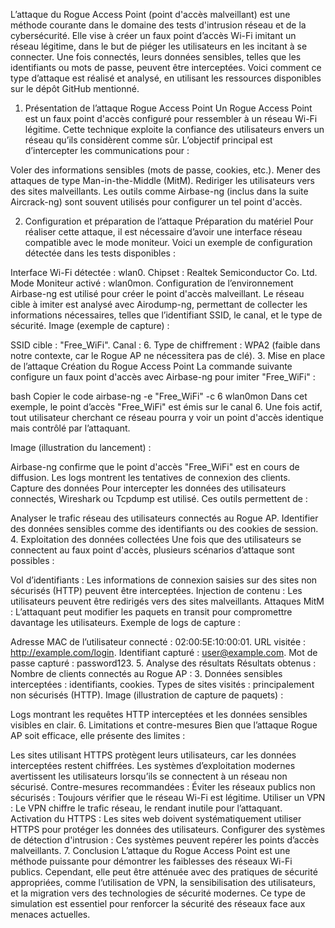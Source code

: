 L’attaque du Rogue Access Point (point d'accès malveillant) est une méthode courante dans le domaine des tests d'intrusion réseau et de la cybersécurité. Elle vise à créer un faux point d’accès Wi-Fi imitant un réseau légitime, dans le but de piéger les utilisateurs en les incitant à se connecter. Une fois connectés, leurs données sensibles, telles que les identifiants ou mots de passe, peuvent être interceptées. Voici comment ce type d’attaque est réalisé et analysé, en utilisant les ressources disponibles sur le dépôt GitHub mentionné.

1. Présentation de l’attaque Rogue Access Point
Un Rogue Access Point est un faux point d'accès configuré pour ressembler à un réseau Wi-Fi légitime. Cette technique exploite la confiance des utilisateurs envers un réseau qu’ils considèrent comme sûr. L’objectif principal est d’intercepter les communications pour :

Voler des informations sensibles (mots de passe, cookies, etc.).
Mener des attaques de type Man-in-the-Middle (MitM).
Rediriger les utilisateurs vers des sites malveillants.
Les outils comme Airbase-ng (inclus dans la suite Aircrack-ng) sont souvent utilisés pour configurer un tel point d'accès.

2. Configuration et préparation de l’attaque
Préparation du matériel
Pour réaliser cette attaque, il est nécessaire d’avoir une interface réseau compatible avec le mode moniteur. Voici un exemple de configuration détectée dans les tests disponibles :

Interface Wi-Fi détectée : wlan0.
Chipset : Realtek Semiconductor Co. Ltd.
Mode Moniteur activé : wlan0mon.
Configuration de l’environnement
Airbase-ng est utilisé pour créer le point d'accès malveillant.
Le réseau cible à imiter est analysé avec Airodump-ng, permettant de collecter les informations nécessaires, telles que l’identifiant SSID, le canal, et le type de sécurité.
Image (exemple de capture) :

SSID cible : "Free_WiFi".
Canal : 6.
Type de chiffrement : WPA2 (faible dans notre contexte, car le Rogue AP ne nécessitera pas de clé).
3. Mise en place de l’attaque
Création du Rogue Access Point
La commande suivante configure un faux point d'accès avec Airbase-ng pour imiter "Free_WiFi" :

bash
Copier le code
airbase-ng -e "Free_WiFi" -c 6 wlan0mon
Dans cet exemple, le point d’accès "Free_WiFi" est émis sur le canal 6. Une fois actif, tout utilisateur cherchant ce réseau pourra y voir un point d'accès identique mais contrôlé par l’attaquant.

Image (illustration du lancement) :

Airbase-ng confirme que le point d'accès "Free_WiFi" est en cours de diffusion.
Les logs montrent les tentatives de connexion des clients.
Capture des données
Pour intercepter les données des utilisateurs connectés, Wireshark ou Tcpdump est utilisé. Ces outils permettent de :

Analyser le trafic réseau des utilisateurs connectés au Rogue AP.
Identifier des données sensibles comme des identifiants ou des cookies de session.
4. Exploitation des données collectées
Une fois que des utilisateurs se connectent au faux point d'accès, plusieurs scénarios d’attaque sont possibles :

Vol d’identifiants : Les informations de connexion saisies sur des sites non sécurisés (HTTP) peuvent être interceptées.
Injection de contenu : Les utilisateurs peuvent être redirigés vers des sites malveillants.
Attaques MitM : L’attaquant peut modifier les paquets en transit pour compromettre davantage les utilisateurs.
Exemple de logs de capture :

Adresse MAC de l’utilisateur connecté : 02:00:5E:10:00:01.
URL visitée : http://example.com/login.
Identifiant capturé : user@example.com.
Mot de passe capturé : password123.
5. Analyse des résultats
Résultats obtenus :
Nombre de clients connectés au Rogue AP : 3.
Données sensibles interceptées : identifiants, cookies.
Types de sites visités : principalement non sécurisés (HTTP).
Image (illustration de capture de paquets) :

Logs montrant les requêtes HTTP interceptées et les données sensibles visibles en clair.
6. Limitations et contre-mesures
Bien que l’attaque Rogue AP soit efficace, elle présente des limites :

Les sites utilisant HTTPS protègent leurs utilisateurs, car les données interceptées restent chiffrées.
Les systèmes d’exploitation modernes avertissent les utilisateurs lorsqu’ils se connectent à un réseau non sécurisé.
Contre-mesures recommandées :
Éviter les réseaux publics non sécurisés : Toujours vérifier que le réseau Wi-Fi est légitime.
Utiliser un VPN : Le VPN chiffre le trafic réseau, le rendant inutile pour l’attaquant.
Activation du HTTPS : Les sites web doivent systématiquement utiliser HTTPS pour protéger les données des utilisateurs.
Configurer des systèmes de détection d'intrusion : Ces systèmes peuvent repérer les points d’accès malveillants.
7. Conclusion
L’attaque du Rogue Access Point est une méthode puissante pour démontrer les faiblesses des réseaux Wi-Fi publics. Cependant, elle peut être atténuée avec des pratiques de sécurité appropriées, comme l’utilisation de VPN, la sensibilisation des utilisateurs, et la migration vers des technologies de sécurité modernes. Ce type de simulation est essentiel pour renforcer la sécurité des réseaux face aux menaces actuelles.
